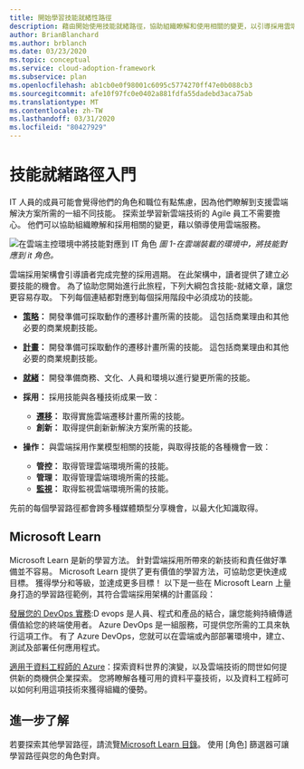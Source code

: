 ```yaml
---
title: 開始學習技能就緒性路徑
description: 藉由開始使用技能就緒路徑，協助組織瞭解和使用相關的變更，以引導採用雲端服務。
author: BrianBlanchard
ms.author: brblanch
ms.date: 03/23/2020
ms.topic: conceptual
ms.service: cloud-adoption-framework
ms.subservice: plan
ms.openlocfilehash: ab1cb0e0f98001c6095c5774270ff47e0b088cb3
ms.sourcegitcommit: afe10f97fc0e0402a881fdfa55dadebd3aca75ab
ms.translationtype: MT
ms.contentlocale: zh-TW
ms.lasthandoff: 03/31/2020
ms.locfileid: "80427929"
---
```

# <a name="getting-started-on-a-skills-readiness-path"></a>技能就緒路徑入門

IT 人員的成員可能會覺得他們的角色和職位有點焦慮，因為他們瞭解到支援雲端解決方案所需的一組不同技能。 探索並學習新雲端技術的 Agile 員工不需要擔心。 他們可以協助組織瞭解和採用相關的變更，藉以領導使用雲端服務。

![在雲端主控環境中將技能對應到 IT 角色](../_images/skills-guidance.png)
*圖 1-在雲端裝載的環境中，將技能對應到 it 角色。*

雲端採用架構會引導讀者完成完整的採用週期。 在此架構中，讀者提供了建立必要技能的機會。 為了協助您開始進行此旅程，下列大綱包含技能-就緒文章，讓您更容易存取。 下列每個連結都對應到每個採用階段中必須成功的技能。

- **[策略](../strategy/suggested-skills.md)：** 開發準備可採取動作的遷移計畫所需的技能。 這包括商業理由和其他必要的商業規劃技能。
- **[計畫](./suggested-skills.md)：** 開發準備可採取動作的遷移計畫所需的技能。 這包括商業理由和其他必要的商業規劃技能。
- **[就緒](../ready/suggested-skills.md)：** 開發準備商務、文化、人員和環境以進行變更所需的技能。

- **採用：** 採用技能與各種技術成果一致：
  - **[遷移](../migrate/suggested-skills.md)：** 取得實施雲端遷移計畫所需的技能。
  - **創新：** 取得提供創新新解決方案所需的技能。

- **操作：** 與雲端採用作業模型相關的技能，與取得技能的各種機會一致：
  - **管控：** 取得管理雲端環境所需的技能。
  - **管理：** 取得管理雲端環境所需的技能。
  - **[監視](../manage/monitor/suggested-skills.md)：** 取得監視雲端環境所需的技能。

先前的每個學習路徑都會跨多種媒體類型分享機會，以最大化知識取得。

## <a name="microsoft-learn"></a>Microsoft Learn

Microsoft Learn 是新的學習方法。 針對雲端採用所帶來的新技術和責任做好準備並不容易。 Microsoft Learn 提供了更有價值的學習方法，可協助您更快達成目標。 獲得學分和等級，並達成更多目標！
以下是一些在 Microsoft Learn 上量身打造的學習路徑範例，其符合雲端採用架構的計畫區段：

[發展您的 DevOps 實務](https://docs.microsoft.com/learn/paths/evolve-your-devops-practices):D evops 是人員、程式和產品的結合，讓您能夠持續傳遞價值給您的終端使用者。 Azure DevOps 是一組服務，可提供您所需的工具來執行這項工作。 有了 Azure DevOps，您就可以在雲端或內部部署環境中，建立、測試及部署任何應用程式。

[適用于資料工程師的 Azure](https://docs.microsoft.com/learn/paths/azure-for-the-data-engineer)：探索資料世界的演變，以及雲端技術的問世如何提供新的商機供企業探索。 您將瞭解各種可用的資料平臺技術，以及資料工程師可以如何利用這項技術來獲得組織的優勢。

## <a name="learn-more"></a>進一步了解

若要探索其他學習路徑，請流覽[Microsoft Learn 目錄](https://docs.microsoft.com/learn/browse)。 使用 [角色] 篩選器可讓學習路徑與您的角色對齊。
